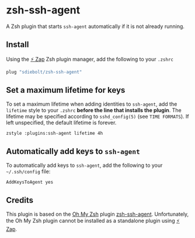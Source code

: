 # zsh-ssh-agent

A Zsh plugin that starts `ssh-agent` automatically if it is not already running.

## Install

Using the [:zap: Zap](https://www.zapzsh.com/) Zsh plugin manager, add the following to
your `.zshrc`

```sh
plug "sdiebolt/zsh-ssh-agent"
```

## Set a maximum lifetime for keys

To set a maximum lifetime when adding identities to `ssh-agent`, add the `lifetime`
style to your `.zshrc` **before the line that installs the plugin**. The lifetime may be
specified according to `sshd_config(5)` (see `TIME FORMATS`). If left unspecified, the
default lifetime is forever.

```
zstyle :plugins:ssh-agent lifetime 4h
```

## Automatically add keys to `ssh-agent`

To automatically add keys to `ssh-agent`, add the following to your `~/.ssh/config`
file:

```
AddKeysToAgent yes
```

## Credits

This plugin is based on the [Oh My Zsh](https://ohmyz.sh/) plugin
[zsh-ssh-agent](https://github.com/ohmyzsh/ohmyzsh/tree/master/plugins/ssh-agent).
Unfortunately, the Oh My Zsh plugin cannot be installed as a standalone plugin using
[:zap: Zap](https://www.zapzsh.com/).
